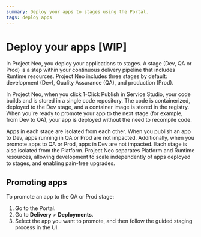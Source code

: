 ```yaml
---
summary: Deploy your apps to stages using the Portal.   
tags: deploy apps 
---
```


# Deploy your apps [WIP]

In Project Neo, you deploy your applications to stages. A stage (Dev, QA or Prod) is a step within your continuous delivery pipeline that includes Runtime resources. Project Neo includes three stages by default: development (Dev), Quality Assurance (QA), and production (Prod). 

In Project Neo, when you click 1-Click Publish in Service Studio, your code builds and is stored in a single code repository. The code is containerized, deployed to the Dev stage, and a container image is stored in the registry. When you're ready to promote your app to the next stage (for example, from Dev to QA), your app is deployed without the need to recompile code.

Apps in each stage are isolated from each other. When you publish an app to Dev, apps running in QA or Prod are not impacted. Additionally, when you promote apps to QA or Prod, apps in Dev are not impacted. Each stage is also isolated from the Platform. Project Neo separates Platform and Runtime resources, allowing development to scale independently of apps deployed to stages, and enabling pain-free upgrades.


## Promoting apps

To promote an app to the QA or Prod stage:

1. Go to the Portal.
2. Go to **Delivery** > **Deployments**.
3. Select the app you want to promote, and then follow the guided staging process in the UI.

